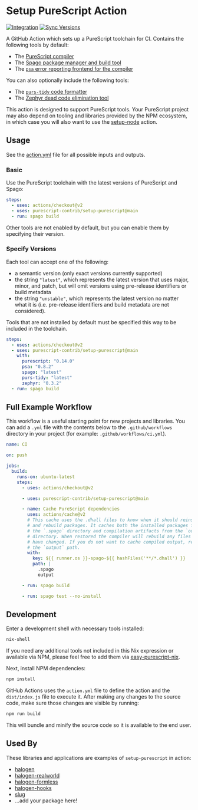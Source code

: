 # Setup PureScript Action

[![Integration](https://github.com/thomashoneyman/setup-purescript/workflows/Integration/badge.svg?branch=main)](https://github.com/thomashoneyman/setup-purescript/actions?query=workflow%3AIntegration+branch%3Amain)
[![Sync Versions](https://github.com/thomashoneyman/setup-purescript/workflows/Sync%20Versions/badge.svg?branch=main)](https://github.com/thomashoneyman/setup-purescript/actions?query=workflow%3A"Sync+Versions"+branch%3Amain)

A GitHub Action which sets up a PureScript toolchain for CI. Contains the following tools by default:

- The [PureScript compiler](https://github.com/purescript/purescript)
- The [Spago package manager and build tool](https://github.com/purescript/spago)
- The [`psa` error reporting frontend for the compiler](https://github.com/natefaubion/purescript-psa)

You can also optionally include the following tools:

- The [`purs-tidy` code formatter](https://github.com/natefaubion/purescript-tidy)
- The [Zephyr dead code elimination tool](https://github.com/coot/zephyr)

This action is designed to support PureScript tools. Your PureScript project may also depend on tooling and libraries provided by the NPM ecosystem, in which case you will also want to use the [setup-node](https://github.com/actions/setup-node) action.

## Usage

See the [action.yml](action.yml) file for all possible inputs and outputs.

### Basic

Use the PureScript toolchain with the latest versions of PureScript and Spago:

```yaml
steps:
  - uses: actions/checkout@v2
  - uses: purescript-contrib/setup-purescript@main
  - run: spago build
```

Other tools are not enabled by default, but you can enable them by specifying their version.

### Specify Versions

Each tool can accept one of the following:
- a semantic version (only exact versions currently supported)
- the string `"latest"`, which represents the latest version that uses major, minor, and patch, but will omit versions using pre-release identifiers or build metadata
- the string `"unstable"`, which represents the latest version no matter what it is (i.e. pre-release identifiers and build metadata are not considered).

Tools that are not installed by default must be specified this way to be included in the toolchain.

```yaml
steps:
  - uses: actions/checkout@v2
  - uses: purescript-contrib/setup-purescript@main
    with:
      purescript: "0.14.0"
      psa: "0.8.2"
      spago: "latest"
      purs-tidy: "latest"
      zephyr: "0.3.2"
  - run: spago build
```

## Full Example Workflow

This workflow is a useful starting point for new projects and libraries. You can add a `.yml` file with the contents below to the `.github/workflows` directory in your project (for example: `.github/workflows/ci.yml`).

```yml
name: CI

on: push

jobs:
  build:
    runs-on: ubuntu-latest
    steps:
      - uses: actions/checkout@v2

      - uses: purescript-contrib/setup-purescript@main

      - name: Cache PureScript dependencies
        uses: actions/cache@v2
        # This cache uses the .dhall files to know when it should reinstall
        # and rebuild packages. It caches both the installed packages from
        # the `.spago` directory and compilation artifacts from the `output`
        # directory. When restored the compiler will rebuild any files that
        # have changed. If you do not want to cache compiled output, remove
        # the `output` path.
        with:
          key: ${{ runner.os }}-spago-${{ hashFiles('**/*.dhall') }}
          path: |
            .spago
            output

      - run: spago build

      - run: spago test --no-install
```

## Development

Enter a development shell with necessary tools installed:

```sh
nix-shell
```

If you need any additional tools not included in this Nix expression or available via NPM, please feel free to add them via [easy-purescript-nix](https://github.com/justinwoo/easy-purescript-nix).

Next, install NPM dependencies:

```sh
npm install
```

GitHub Actions uses the `action.yml` file to define the action and the `dist/index.js` file to execute it. After making any changes to the source code, make sure those changes are visible by running:

```sh
npm run build
```

This will bundle and minify the source code so it is available to the end user.

## Used By

These libraries and applications are examples of `setup-purescript` in action:

- [halogen](https://github.com/purescript-halogen/purescript-halogen/blob/master/.github/workflows/ci.yml)
- [halogen-realworld](https://github.com/thomashoneyman/purescript-halogen-realworld/blob/main/.github/workflows/ci.yml)
- [halogen-formless](https://github.com/thomashoneyman/purescript-halogen-formless/blob/main/.github/workflows/ci.yml)
- [halogen-hooks](https://github.com/thomashoneyman/purescript-halogen-hooks/blob/main/.github/workflows/ci.yml)
- [slug](https://github.com/thomashoneyman/purescript-slug/blob/main/.github/workflows/ci.yml)
- ...add your package here!
